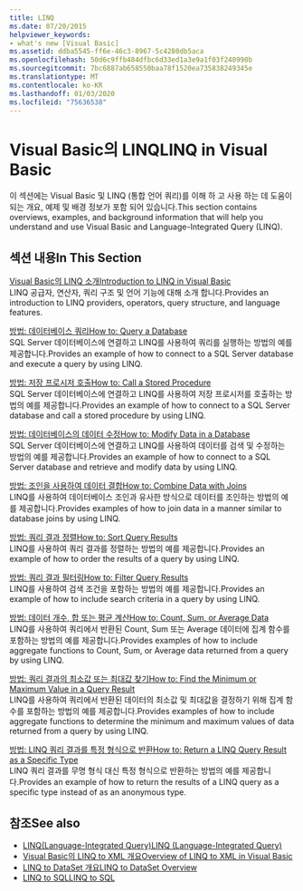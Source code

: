 ```yaml
---
title: LINQ
ms.date: 07/20/2015
helpviewer_keywords:
- what's new [Visual Basic]
ms.assetid: ddba5545-ff6e-46c3-8967-5c4280db5aca
ms.openlocfilehash: 50d6c9ffb484dfbc6d33ed1a3e9a1f03f240990b
ms.sourcegitcommit: 7bc6887ab658550baa78f1520ea735838249345e
ms.translationtype: MT
ms.contentlocale: ko-KR
ms.lasthandoff: 01/03/2020
ms.locfileid: "75636538"
---
```

# <a name="linq-in-visual-basic"></a><span data-ttu-id="1b70a-102">Visual Basic의 LINQ</span><span class="sxs-lookup"><span data-stu-id="1b70a-102">LINQ in Visual Basic</span></span>
<span data-ttu-id="1b70a-103">이 섹션에는 Visual Basic 및 LINQ (통합 언어 쿼리)를 이해 하 고 사용 하는 데 도움이 되는 개요, 예제 및 배경 정보가 포함 되어 있습니다.</span><span class="sxs-lookup"><span data-stu-id="1b70a-103">This section contains overviews, examples, and background information that will help you understand and use Visual Basic and Language-Integrated Query (LINQ).</span></span>  
  
## <a name="in-this-section"></a><span data-ttu-id="1b70a-104">섹션 내용</span><span class="sxs-lookup"><span data-stu-id="1b70a-104">In This Section</span></span>  
 [<span data-ttu-id="1b70a-105">Visual Basic의 LINQ 소개</span><span class="sxs-lookup"><span data-stu-id="1b70a-105">Introduction to LINQ in Visual Basic</span></span>](../../../../visual-basic/programming-guide/language-features/linq/introduction-to-linq.md)  
 <span data-ttu-id="1b70a-106">LINQ 공급자, 연산자, 쿼리 구조 및 언어 기능에 대해 소개 합니다.</span><span class="sxs-lookup"><span data-stu-id="1b70a-106">Provides an introduction to LINQ providers, operators, query structure, and language features.</span></span>  
  
 [<span data-ttu-id="1b70a-107">방법: 데이터베이스 쿼리</span><span class="sxs-lookup"><span data-stu-id="1b70a-107">How to: Query a Database</span></span>](../../../../visual-basic/programming-guide/language-features/linq/how-to-query-a-database-by-using-linq.md)  
 <span data-ttu-id="1b70a-108">SQL Server 데이터베이스에 연결하고 LINQ를 사용하여 쿼리를 실행하는 방법의 예를 제공합니다.</span><span class="sxs-lookup"><span data-stu-id="1b70a-108">Provides an example of how to connect to a SQL Server database and execute a query by using LINQ.</span></span>  
  
 [<span data-ttu-id="1b70a-109">방법: 저장 프로시저 호출</span><span class="sxs-lookup"><span data-stu-id="1b70a-109">How to: Call a Stored Procedure</span></span>](../../../../visual-basic/programming-guide/language-features/linq/how-to-call-a-stored-procedure-by-using-linq.md)  
 <span data-ttu-id="1b70a-110">SQL Server 데이터베이스에 연결하고 LINQ를 사용하여 저장 프로시저를 호출하는 방법의 예를 제공합니다.</span><span class="sxs-lookup"><span data-stu-id="1b70a-110">Provides an example of how to connect to a SQL Server database and call a stored procedure by using LINQ.</span></span>  
  
 [<span data-ttu-id="1b70a-111">방법: 데이터베이스의 데이터 수정</span><span class="sxs-lookup"><span data-stu-id="1b70a-111">How to: Modify Data in a Database</span></span>](../../../../visual-basic/programming-guide/language-features/linq/how-to-modify-data-in-a-database-by-using-linq.md)  
 <span data-ttu-id="1b70a-112">SQL Server 데이터베이스에 연결하고 LINQ를 사용하여 데이터를 검색 및 수정하는 방법의 예를 제공합니다.</span><span class="sxs-lookup"><span data-stu-id="1b70a-112">Provides an example of how to connect to a SQL Server database and retrieve and modify data by using LINQ.</span></span>  
  
 [<span data-ttu-id="1b70a-113">방법: 조인을 사용하여 데이터 결합</span><span class="sxs-lookup"><span data-stu-id="1b70a-113">How to: Combine Data with Joins</span></span>](../../../../visual-basic/programming-guide/language-features/linq/how-to-combine-data-with-linq-by-using-joins.md)  
 <span data-ttu-id="1b70a-114">LINQ를 사용하여 데이터베이스 조인과 유사한 방식으로 데이터를 조인하는 방법의 예를 제공합니다.</span><span class="sxs-lookup"><span data-stu-id="1b70a-114">Provides examples of how to join data in a manner similar to database joins by using LINQ.</span></span>  
  
 [<span data-ttu-id="1b70a-115">방법: 쿼리 결과 정렬</span><span class="sxs-lookup"><span data-stu-id="1b70a-115">How to: Sort Query Results</span></span>](../../../../visual-basic/programming-guide/language-features/linq/how-to-sort-query-results-by-using-linq.md)  
 <span data-ttu-id="1b70a-116">LINQ를 사용하여 쿼리 결과를 정렬하는 방법의 예를 제공합니다.</span><span class="sxs-lookup"><span data-stu-id="1b70a-116">Provides an example of how to order the results of a query by using LINQ.</span></span>  
  
 [<span data-ttu-id="1b70a-117">방법: 쿼리 결과 필터링</span><span class="sxs-lookup"><span data-stu-id="1b70a-117">How to: Filter Query Results</span></span>](../../../../visual-basic/programming-guide/language-features/linq/how-to-filter-query-results-by-using-linq.md)  
 <span data-ttu-id="1b70a-118">LINQ를 사용하여 검색 조건을 포함하는 방법의 예를 제공합니다.</span><span class="sxs-lookup"><span data-stu-id="1b70a-118">Provides an example of how to include search criteria in a query by using LINQ.</span></span>  
  
 [<span data-ttu-id="1b70a-119">방법: 데이터 개수, 합 또는 평균 계산</span><span class="sxs-lookup"><span data-stu-id="1b70a-119">How to: Count, Sum, or Average Data</span></span>](../../../../visual-basic/programming-guide/language-features/linq/how-to-count-sum-or-average-data-by-using-linq.md)  
 <span data-ttu-id="1b70a-120">LINQ를 사용하여 쿼리에서 반환된 Count, Sum 또는 Average 데이터에 집계 함수를 포함하는 방법의 예를 제공합니다.</span><span class="sxs-lookup"><span data-stu-id="1b70a-120">Provides examples of how to include aggregate functions to Count, Sum, or Average data returned from a query by using LINQ.</span></span>  
  
 [<span data-ttu-id="1b70a-121">방법: 쿼리 결과의 최소값 또는 최대값 찾기</span><span class="sxs-lookup"><span data-stu-id="1b70a-121">How to: Find the Minimum or Maximum Value in a Query Result</span></span>](../../../../visual-basic/programming-guide/language-features/linq/how-to-find-the-minimum-or-maximum-value-in-a-query-result.md)  
 <span data-ttu-id="1b70a-122">LINQ를 사용하여 쿼리에서 반환된 데이터의 최소값 및 최대값을 결정하기 위해 집계 함수를 포함하는 방법의 예를 제공합니다.</span><span class="sxs-lookup"><span data-stu-id="1b70a-122">Provides examples of how to include aggregate functions to determine the minimum and maximum values of data returned from a query by using LINQ.</span></span>  
  
 [<span data-ttu-id="1b70a-123">방법: LINQ 쿼리 결과를 특정 형식으로 반환</span><span class="sxs-lookup"><span data-stu-id="1b70a-123">How to: Return a LINQ Query Result as a Specific Type</span></span>](../../../../visual-basic/programming-guide/language-features/linq/how-to-return-a-linq-query-result-as-a-specific-type.md)  
 <span data-ttu-id="1b70a-124">LINQ 쿼리 결과를 무명 형식 대신 특정 형식으로 반환하는 방법의 예를 제공합니다.</span><span class="sxs-lookup"><span data-stu-id="1b70a-124">Provides an example of how to return the results of a LINQ query as a specific type instead of as an anonymous type.</span></span>  
  
## <a name="see-also"></a><span data-ttu-id="1b70a-125">참조</span><span class="sxs-lookup"><span data-stu-id="1b70a-125">See also</span></span>

- [<span data-ttu-id="1b70a-126">LINQ(Language-Integrated Query)</span><span class="sxs-lookup"><span data-stu-id="1b70a-126">LINQ (Language-Integrated Query)</span></span>](../../../../visual-basic/programming-guide/concepts/linq/index.md)
- [<span data-ttu-id="1b70a-127">Visual Basic의 LINQ to XML 개요</span><span class="sxs-lookup"><span data-stu-id="1b70a-127">Overview of LINQ to XML in Visual Basic</span></span>](../../../../visual-basic/programming-guide/language-features/xml/overview-of-linq-to-xml.md)
- [<span data-ttu-id="1b70a-128">LINQ to DataSet 개요</span><span class="sxs-lookup"><span data-stu-id="1b70a-128">LINQ to DataSet Overview</span></span>](../../../../framework/data/adonet/linq-to-dataset-overview.md)
- [<span data-ttu-id="1b70a-129">LINQ to SQL</span><span class="sxs-lookup"><span data-stu-id="1b70a-129">LINQ to SQL</span></span>](../../../../framework/data/adonet/sql/linq/index.md)
